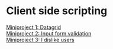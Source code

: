 # Client side scripting

[Miniproject 1: Datagrid](datagrid/datagrid.html)  
[Miniproject 2: Input form validation](input-validation/input-validation.html)  
[Miniproject 3: I dislike users](dislike-users/i-really-dislike-users.html)  